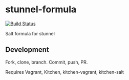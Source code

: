 # stunnel-formula
[![Build Status](https://travis-ci.org/ssplatt/stunnel-formula.svg?branch=master)](https://travis-ci.org/ssplatt/stunnel-formula)

Salt formula for stunnel

## Development
Fork, clone, branch. Commit, push, PR.

Requires Vagrant, Kitchen, kitchen-vagrant, kitchen-salt
